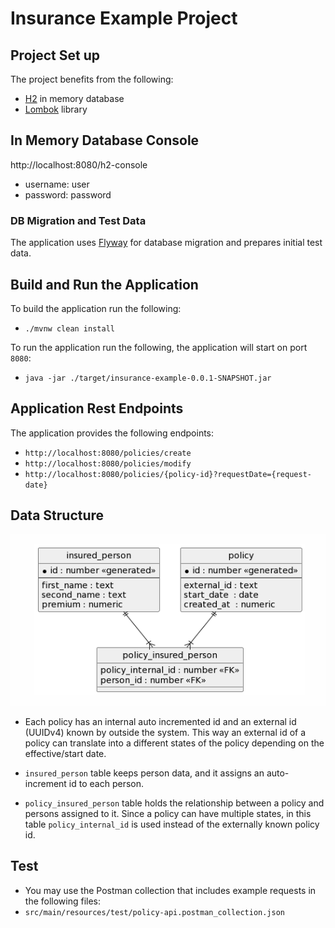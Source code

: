 # Insurance Example Project

## Project Set up

The project benefits from the following:

+ [H2](https://en.wikipedia.org/wiki/H2_(DBMS)) in memory database
+ [Lombok](https://projectlombok.org/) library

## In Memory Database Console
http://localhost:8080/h2-console
+ username: user
+ password: password

### DB Migration and Test Data
The application uses [Flyway](https://flywaydb.org/) for database migration and prepares initial test data. 

## Build and Run the Application
To build the application run the following:
+ `./mvnw clean install`

To run the application run the following, the application will start on port `8080`:
 + `java -jar ./target/insurance-example-0.0.1-SNAPSHOT.jar`

## Application Rest Endpoints
The application provides the following endpoints:

+ `http://localhost:8080/policies/create`
+ `http://localhost:8080/policies/modify`
+ `http://localhost:8080/policies/{policy-id}?requestDate={request-date}`



## Data Structure
![](./docs/er_diagram.png)

+ Each policy has an internal auto incremented id and an external id (UUIDv4) known by outside the system. This way an external id of a policy can translate into a different
  states of the policy depending on the effective/start date.
+ `insured_person` table keeps person data, and it assigns an auto-increment id to each person.

+ `policy_insured_person` table holds the relationship between a policy and persons assigned to it. Since a policy can have multiple states, in this table `policy_internal_id` is used
  instead of the externally known policy id.


## Test
+ You may use the Postman collection that includes example requests in the following files:
+ `src/main/resources/test/policy-api.postman_collection.json`
